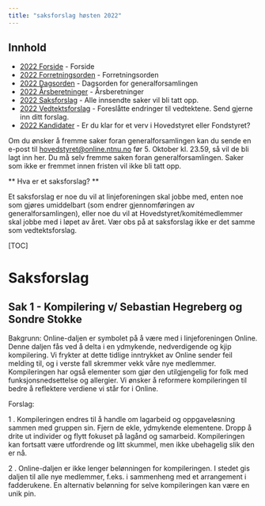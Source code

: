 ```yaml
---
title: "saksforslag høsten 2022"
---
```


## Innhold  
* [2022 Forside](/wiki/online/generalforsamlingen/genfors2022h)   - Forside
* [2022 Forretningsorden](/wiki/online/generalforsamlingen/genfors2022h/forretningsorden) - Forretningsorden
* [2022 Dagsorden](/wiki/online/generalforsamlingen/genfors2022h/dagsorden) - Dagsorden for generalforsamlingen
* [2022 Årsberetninger](/wiki/online/generalforsamlingen/genfors2022h/aarsberetninger) - Årsberetninger
* [2022 Saksforslag](/wiki/online/generalforsamlingen/genfors2022h/saksforslag) - Alle innsendte saker vil bli tatt opp.
* [2022 Vedtektsforslag](/wiki/online/generalforsamlingen/genfors2022h/vedtekstforslag) - Foreslåtte endringer til vedtektene. Send gjerne inn ditt forslag.
* [2022 Kandidater](/wiki/online/generalforsamlingen/genfors2022h/valg) - Er du klar for et verv i Hovedstyret eller Fondstyret? 

Om du ønsker å fremme saker foran generalforsamlingen kan du sende en e-post til hovedstyret@online.ntnu.no før 5. Oktober kl. 23.59, så vil de bli lagt inn her. Du må selv fremme saken foran generalforsamlingen. Saker som ikke er fremmet innen fristen vil ikke bli tatt opp. 

** Hva er et saksforslag? **

Et saksforslag er noe du vil at linjeforeningen skal jobbe med, enten noe som gjøres umiddelbart (som endrer gjennomføringen av generalforsamlingen), eller noe du vil at Hovedstyret/komitémedlemmer skal jobbe med i løpet av året. Vær obs på at saksforslag ikke er det samme som vedtektsforslag.

[TOC]

# Saksforslag 

## Sak 1 - Kompilering v/ Sebastian Hegreberg og Sondre Stokke

Bakgrunn: Online-daljen er symbolet på å være med i linjeforeningen Online. Denne daljen fås ved å delta i en ydmykende, nedverdigende og kjip kompilering. Vi frykter at dette tidlige inntrykket av Online sender feil melding til, og i verste fall skremmer vekk våre nye medlemmer. Kompileringen har også elementer som gjør den utilgjengelig for folk med funksjonsnedsettelse og allergier. Vi ønsker å reformere kompileringen til bedre å reflektere verdiene vi står for i Online.

Forslag:  

1 . Kompileringen endres til å handle om lagarbeid og oppgaveløsning sammen med gruppen sin. Fjern de ekle, ydmykende elementene. Dropp å drite ut individer og flytt fokuset på lagånd og samarbeid. Kompileringen kan fortsatt være utfordrende og litt skummel, men ikke ubehagelig slik den er nå.  

2 . Online-daljen er ikke lenger belønningen for kompileringen. I stedet gis daljen til alle nye medlemmer, f.eks. i sammenheng med et arrangement i fadderukene. En alternativ belønning for selve kompileringen kan være en unik pin.